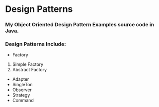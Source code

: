 # Design Patterns
### My Object Oriented Design Pattern Examples source code in Java.
### Design Patterns Include:
+ Factory
 1. Simple Factory
 2. Abstract Factory
+ Adapter
+ SingleTon
+ Observer
+ Strategy
+ Command
